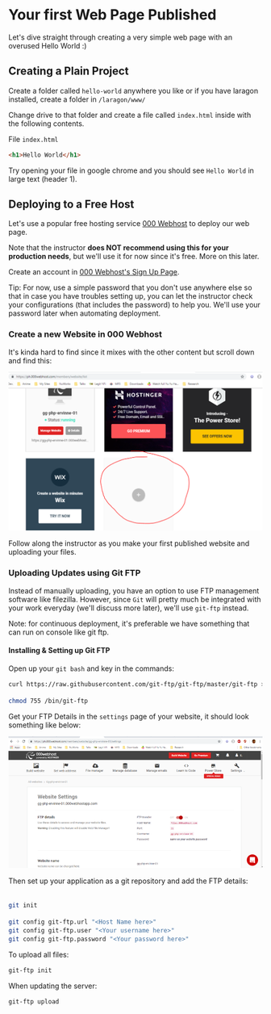 # Your first Web Page Published

Let's dive straight through creating a very simple web page with an overused Hello World :)

## Creating a Plain Project

Create a folder called `hello-world` anywhere you like or if you have laragon installed, create a folder in `/laragon/www/`

Change drive to that folder and create a file called `index.html` inside with the following contents.

File `index.html`
```html
<h1>Hello World</h1>
```

Try opening your file in google chrome and you should see `Hello World` in large text (header 1).

## Deploying to a Free Host

Let's use a popular free hosting service [000 Webhost](https://ph.000webhost.com/) to deploy our web page.

Note that the instructor __does NOT recommend using this for your production needs__, but we'll use it for now since it's free. More on this later.

Create an account in [000 Webhost's Sign Up Page](https://ph.000webhost.com/free-website-sign-up).

Tip: For now, use a simple password that you don't use anywhere else so that in case you have troubles setting up, you can let the instructor check your configurations (that includes the password) to help you. We'll use your password later when automating deployment.

### Create a new Website in 000 Webhost

It's kinda hard to find since it mixes with the other content but scroll down and find this:

![Fig1 Create new Site](/img/fig1.png)

Follow along the instructor as you make your first published website and uploading your files.

### Uploading Updates using Git FTP

Instead of manually uploading, you have an option to use FTP management software like filezilla. However, since `Git` will pretty much be integrated with your work everyday (we'll discuss more later), we'll use `git-ftp` instead.

Note: for continuous deployment, it's preferable we have something that can run on console like git ftp.

#### Installing & Setting up Git FTP

Open up your `git bash` and key in the commands:

```bash
curl https://raw.githubusercontent.com/git-ftp/git-ftp/master/git-ftp > /bin/git-ftp

chmod 755 /bin/git-ftp
```

Get your FTP Details in the `settings` page of your website, it should look something like below:

![Fig 2 - Website FTP Details](/img/fig2.png)

Then set up your application as a git repository and add the FTP details:

```bash

git init

git config git-ftp.url "<Host Name here>"
git config git-ftp.user "<Your username here>"
git config git-ftp.password "<Your password here>"

```

To upload all files:

```bash
git-ftp init
```

When updating the server:

```bash
git-ftp upload
```
